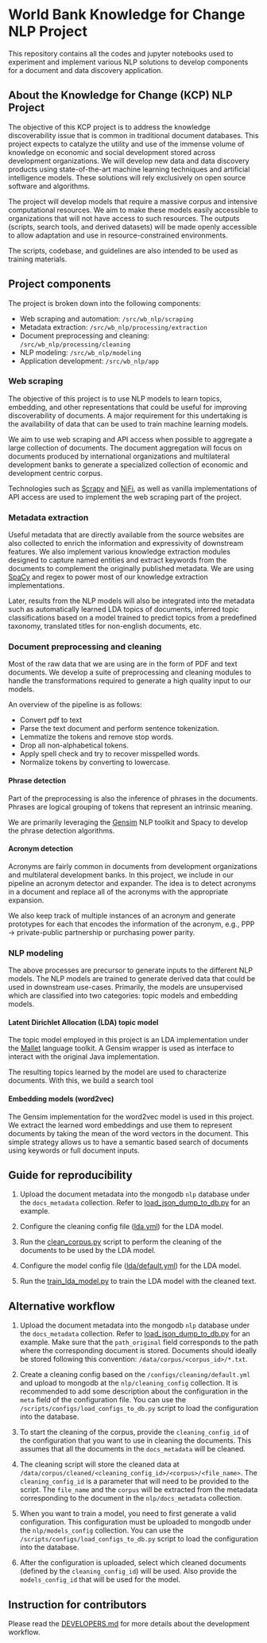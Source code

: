 # World Bank Knowledge for Change NLP Project

This repository contains all the codes and jupyter notebooks used to experiment and implement various NLP solutions to develop components for a document and data discovery application.

## About the Knowledge for Change (KCP) NLP Project

The objective of this KCP project is to address the knowledge discoverability issue that is common in traditional document databases. This project expects to catalyze the utility and use of the immense volume of knowledge on economic and social development stored across development organizations.  We will develop new data and data discovery products using state-of-the-art machine learning techniques and artificial intelligence models. These solutions will rely exclusively on open source software and algorithms.

The project will develop models that require a massive corpus and intensive computational resources. We aim to make these models easily accessible to organizations that will not have access to such resources. The outputs (scripts, search tools, and derived datasets) will be made openly accessible to allow adaptation and use in resource-constrained environments.

The scripts, codebase, and guidelines are also intended to be used as training materials.
<!--
### Addressable use cases

#### Search by topic composition

An environment economist is tasked to write a report on the impact of climate change on poverty. To address the “cold start” problem, s/he searches the World Bank document repository by setting thresholds on this specific combination of topics. The output of the topic models tells us that the share of topic 27 “climate change” in the available documents  ranges from 0 to 95%, and that the share of topic 12 “poverty” ranges from 0 to 52%. Setting a threshold on each topic (e.g., respectively 30% and 20%) will identify documents that cover both significantly (documents that are “at least” 30% about climate change and 20% about poverty). This approach returns more relevant documents, and a more relevant ranking of these documents, than what a keyword-based search, or filtering based on documents tags , would return. Additional filters (by country, year, others) could be applied as relevant.

![search-by-topic-composition](/docs/_static/img/search-by-topic-composition.png) -->

## Project components

The project is broken down into the following components:

- Web scraping and automation: `/src/wb_nlp/scraping`
- Metadata extraction: `/src/wb_nlp/processing/extraction`
- Document preprocessing and cleaning: `/src/wb_nlp/processing/cleaning`
- NLP modeling: `/src/wb_nlp/modeling`
- Application development: `/src/wb_nlp/app`

### Web scraping

The objective of this project is to use NLP models to learn topics, embedding, and other representations that could be useful for improving discoverability of documents. A major requirement for this undertaking is the availability of data that can be used to train machine learning models.

We aim to use web scraping and API access when possible to aggregate a large collection of documents. The document aggregation will focus on documents produced by international organizations and multilateral development banks to generate a specialized collection of economic and development centric corpus.

Technologies such as [Scrapy](https://scrapy.org/) and [NiFi](https://nifi.apache.org/), as well as vanilla implementations of API access are used to implement the web scraping part of the project.

### Metadata extraction

Useful metadata that are directly available from the source websites are also collected to enrich the information and expressivity of downstream features. We also implement various knowledge extraction modules designed to capture named entities and extract keywords from the documents to complement the originally published metadata. We are using [SpaCy](https://spacy.io/) and regex to power most of our knowledge extraction implementations.

Later, results from the NLP models will also be integrated into the metadata such as automatically learned LDA topics of documents, inferred topic classifications based on a model trained to predict topics from a predefined taxonomy, translated titles for non-english documents, etc.

### Document preprocessing and cleaning

Most of the raw data that we are using are in the form of PDF and text documents. We develop a suite of preprocessing and cleaning modules to handle the transformations required to generate a high quality input to our models.

An overview of the pipeline is as follows:
- Convert pdf to text
- Parse the text document and perform sentence tokenization.
- Lemmatize the tokens and remove stop words.
- Drop all non-alphabetical tokens.
- Apply spell check and try to recover misspelled words.
- Normalize tokens by converting to lowercase.

#### Phrase detection

Part of the preprocessing is also the inference of phrases in the documents. Phrases are logical grouping of tokens that represent an intrinsic meaning.

We are primarily leveraging the [Gensim](https://radimrehurek.com/gensim/) NLP toolkit and Spacy to develop the phrase detection algorithms.

#### Acronym detection

Acronyms are fairly common in documents from development organizations and multilateral development banks. In this project, we include in our pipeline an acronym detector and expander. The idea is to detect acronyms in a document and replace all of the acronyms with the appropriate expansion.

We also keep track of multiple instances of an acronym and generate prototypes for each that encodes the information of the acronym, e.g., PPP -> private-public partnership or purchasing power parity.

### NLP modeling

The above processes are precursor to generate inputs to the different NLP models. The NLP models are trained to generate derived data that could be used in downstream use-cases. Primarily, the models are unsupervised which are classified into two categories: topic models and embedding models.

#### Latent Dirichlet Allocation (LDA) topic model

The topic model employed in this project is an LDA implementation under the [Mallet](http://mallet.cs.umass.edu/topics.php) language toolkit. A Gensim wrapper is used as interface to interact with the original Java implementation.

The resulting topics learned by the model are used to characterize documents. With this, we build a search tool

#### Embedding models (word2vec)

The Gensim implementation for the word2vec model is used in this project. We extract the learned word embeddings and use them to represent documents by taking the mean of the word vectors in the document. This simple strategy allows us to have a semantic based search of documents using keywords or full document inputs.

## Guide for reproducibility

1. Upload the document metadata into the mongodb `nlp` database under the `docs_metadata` collection. Refer to [load_json_dump_to_db.py](/scripts/metadata/load_json_dump_to_db.py) for an example.

2. Configure the cleaning config file ([lda.yml](/configs/cleaning/lda.yml)) for the LDA model.

3. Run the [clean_corpus.py](/scripts/cleaning/clean_corpus.py) script to perform the cleaning of the documents to be used by the LDA model.

4. Configure the model config file ([lda/default.yml](/configs/models/lda/default.yml)) for the LDA model.

5. Run the [train_lda_model.py](/scripts/models/train_lda_model.py) to train the LDA model with the cleaned text.


## Alternative workflow

1. Upload the document metadata into the mongodb `nlp` database under the `docs_metadata` collection. Refer to [load_json_dump_to_db.py](/scripts/metadata/load_json_dump_to_db.py) for an example. Make sure that the `path_original` field corresponds to the path where the corresponding document is stored. Documents should ideally be stored following this convention: `/data/corpus/<corpus_id>/*.txt`.

2. Create a cleaning config based on the `/configs/cleaning/default.yml` and upload to mongodb at the `nlp/cleaning_config` collection. It is recommended to add some description about the configuration in the `meta` field of the configuration file. You can use the `/scripts/configs/load_configs_to_db.py` script to load the configuration into the database.

3. To start the cleaning of the corpus, provide the `cleaning_config_id` of the configuration that you want to use in cleaning the documents. This assumes that all the documents in the `docs_metadata` will be cleaned.

4. The cleaning script will store the cleaned data at `/data/corpus/cleaned/<cleaning_config_id>/<corpus>/<file_name>`. The `cleaning_config_id` is a parameter that will need to be provided to the script. The `file_name` and the `corpus` will be extracted from the metadata corresponding to the document in the `nlp/docs_metadata` collection.

5. When you want to train a model, you need to first generate a valid configuration. This configuration must be uploaded to mongodb under the `nlp/models_config` collection. You can use the `/scripts/configs/load_configs_to_db.py` script to load the configuration into the database.

6. After the configuration is uploaded, select which cleaned documents (defined by the `cleaning_config_id`) will be used. Also provide the `models_config_id` that will be used for the model.

## Instruction for contributors

Please read the [DEVELOPERS.md](/DEVELOPERS.md) for more details about the development workflow.
